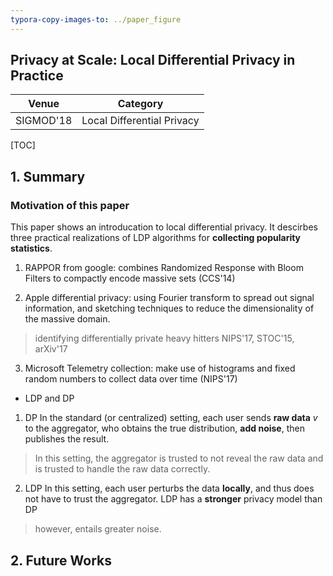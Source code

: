 ```yaml
---
typora-copy-images-to: ../paper_figure
---
```

Privacy at Scale: Local Differential Privacy in Practice
------------------------------------------
|           Venue            |       Category       |
| :------------------------: | :------------------: |
| SIGMOD'18 | Local Differential Privacy |
[TOC]

## 1. Summary
### Motivation of this paper
This paper shows an introducation to local differential privacy. It descirbes three practical realizations of LDP algorithms for **collecting popularity statistics**.
1. RAPPOR from google: combines Randomized Response with Bloom Filters to compactly encode massive sets (CCS'14) 

2. Apple differential privacy: using Fourier transform to spread out signal information, and sketching techniques to reduce the dimensionality of the massive domain.
> identifying differentially private heavy hitters 
> NIPS'17, STOC'15, arXiv'17
 
3. Microsoft Telemetry collection: make use of histograms and fixed random numbers to collect data over time (NIPS'17)


- LDP and DP
1. DP
In the standard (or centralized) setting, each user sends **raw data** $v$ to the aggregator, who obtains the true distribution, **add noise**, then publishes the result.
> In this setting, the aggregator is trusted to not reveal the raw data and is trusted to handle the raw data correctly.

2. LDP
In this setting, each user perturbs the data **locally**, and thus does not have to trust the aggregator. LDP has a **stronger** privacy model than DP
> however, entails greater noise.


## 2. Future Works
